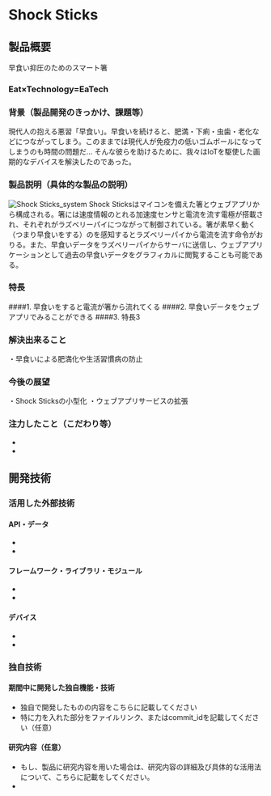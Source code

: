 # Shock Sticks

## 製品概要
早食い抑圧のためのスマート箸

### Eat×Technology=EaTech

### 背景（製品開発のきっかけ、課題等）

現代人の抱える悪習「早食い」。早食いを続けると、肥満・下痢・虫歯・老化などにつながってしまう。このままでは現代人が免疫力の低いゴムボールになってしまうのも時間の問題だ...
そんな彼らを助けるために、我々はIoTを駆使した画期的なデバイスを解決したのであった。

### 製品説明（具体的な製品の説明）
![Shock Sticks_system](http://ueqareer.net/wp-content/uploads/2016/10/Shock-Sticks-system-.png)
Shock Sticksはマイコンを備えた箸とウェブアプリから構成される。箸には速度情報のとれる加速度センサと電流を流す電極が搭載され、それぞれがラズベリーパイにつながって制御されている。箸が素早く動く（つまり早食いをする）のを感知するとラズベリーパイから電流を流す命令がおりる。また、早食いデータをラズベリーパイからサーバに送信し、ウェブアプリケーションとして過去の早食いデータをグラフィカルに閲覧することも可能である。



### 特長
####1. 早食いをすると電流が箸から流れてくる
####2. 早食いデータをウェブアプリでみることができる
####3. 特長3

### 解決出来ること

・早食いによる肥満化や生活習慣病の防止

### 今後の展望

・Shock Sticksの小型化
・ウェブアプリサービスの拡張

### 注力したこと（こだわり等）
* 
* 

## 開発技術
### 活用した外部技術
#### API・データ
* 
* 

#### フレームワーク・ライブラリ・モジュール
* 
* 

#### デバイス
* 
* 

### 独自技術
#### 期間中に開発した独自機能・技術
* 独自で開発したものの内容をこちらに記載してください
* 特に力を入れた部分をファイルリンク、またはcommit_idを記載してください（任意）

#### 研究内容（任意）
* もし、製品に研究内容を用いた場合は、研究内容の詳細及び具体的な活用法について、こちらに記載をしてください。
* 

